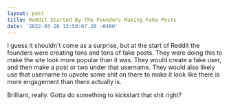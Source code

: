 ```yaml
--- 
layout: post 
title: Reddit Started By The Founders Making Fake Posts 
date: '2022-03-26 13:50:07.20 -0400' 
--- 
```

I guess it shouldn't come as a surprise, but at the start of Reddit the founders were creating tons and tons of 
fake posts. They were doing this to make the site look more popular than it was. They would create a fake user, 
and then make a post or two under that username. They would also likely use that username to upvote some shit on 
there to make it look like there is more engagement than there actually is.

Brilliant, really. Gotta do something to kickstart that shit right? 
